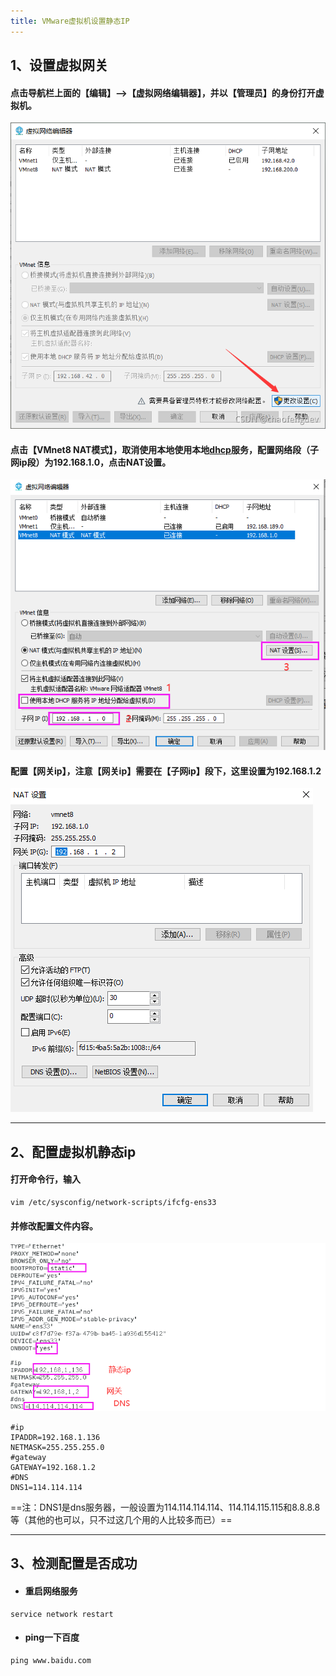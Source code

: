 ```yaml
---
title: VMware虚拟机设置静态IP
---
```


## 1、设置虚拟网关

#### 点击导航栏上面的【编辑】-->【虚拟网络编辑器】，并以【管理员】的身份打开虚拟机。

![img](VMware虚拟机设置静态IP.assets/watermark,type_ZHJvaWRzYW5zZmFsbGJhY2s,shadow_50,text_Q1NETiBAY2hhb2ZlbmdkZXY=,size_20,color_FFFFFF,t_70,g_se,x_16.png)

####  点击【VMnet8 NAT模式】，取消使用本地使用本地[dhcp](https://so.csdn.net/so/search?q=dhcp&spm=1001.2101.3001.7020)服务，配置网络段（子网ip段）为192.168.1.0，点击NAT设置。

![image-20230406140828304](VMware虚拟机设置静态IP.assets/image-20230406140828304.png)

####  配置【网关ip】，注意【网关ip】需要在【子网ip】段下，这里设置为192.168.1.2

![image-20230406140906021](VMware虚拟机设置静态IP.assets/image-20230406140906021.png)



------



## 2、配置虚拟机静态ip

####  打开命令行，输入

```shell
vim /etc/sysconfig/network-scripts/ifcfg-ens33
```

#### 并修改配置文件内容。

![image-20230406141120088](VMware虚拟机设置静态IP.assets/image-20230406141120088.png)



```shell
#ip
IPADDR=192.168.1.136
NETMASK=255.255.255.0
#gateway
GATEWAY=192.168.1.2
#DNS
DNS1=114.114.114
```

==注：DNS1是dns服务器，一般设置为114.114.114.114、114.114.115.115和8.8.8.8等（其他的也可以，只不过这几个用的人比较多而已）==



------



## 3、检测配置是否成功

- #### 重启网络服务

```shell
service network restart
```

- #### ping一下百度

```shell
ping www.baidu.com
```















